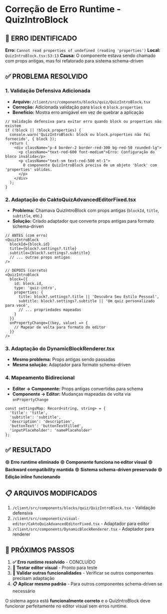 # Correção de Erro Runtime - QuizIntroBlock

## 🐛 ERRO IDENTIFICADO

**Erro:** `Cannot read properties of undefined (reading 'properties')`
**Local:** `QuizIntroBlock.tsx:53:13`
**Causa:** O componente estava sendo chamado com props antigas, mas foi refatorado para sistema schema-driven

## ✅ PROBLEMA RESOLVIDO

### 1. **Validação Defensiva Adicionada**
- **Arquivo:** `/client/src/components/blocks/quiz/QuizIntroBlock.tsx`
- **Correção:** Adicionada validação para `block` e `block.properties`
- **Benefício:** Mostra erro amigável em vez de quebrar a aplicação

```tsx
// Validação defensiva para evitar erro quando block ou properties não existem
if (!block || !block.properties) {
  console.warn('QuizIntroBlock: block ou block.properties não foi fornecido', { block });
  return (
    <div className="p-4 border-2 border-red-300 bg-red-50 rounded-lg">
      <p className="text-red-600 font-medium">Erro: Configuração do bloco inválida</p>
      <p className="text-sm text-red-500 mt-1">
        O componente QuizIntroBlock precisa de um objeto 'block' com 'properties' válidas.
      </p>
    </div>
  );
}
```

### 2. **Adaptação do CaktoQuizAdvancedEditorFixed.tsx**
- **Problema:** Chamava QuizIntroBlock com props antigas (`blockId`, `title`, `subtitle`, etc.)
- **Solução:** Criado adaptador que converte props antigas para formato schema-driven

```tsx
// ANTES (com erro)
<QuizIntroBlock
  blockId={block.id}
  title={block?.settings?.title}
  subtitle={block?.settings?.subtitle}
  // ... outras props antigas
/>

// DEPOIS (correto)
<QuizIntroBlock
  block={{
    id: block.id,
    type: 'quiz-intro',
    properties: {
      title: block?.settings?.title || 'Descubra Seu Estilo Pessoal',
      subtitle: block?.settings?.subtitle || 'Um quiz personalizado para você',
      // ... propriedades mapeadas
    }
  }}
  onPropertyChange={(key, value) => {
    // Mapear de volta para formato do editor
  }}
/>
```

### 3. **Adaptação do DynamicBlockRenderer.tsx**
- **Mesmo problema:** Props antigas sendo passadas
- **Mesma solução:** Adaptador para formato schema-driven

### 4. **Mapeamento Bidirecional**
- **Editor → Componente:** Props antigas convertidas para schema
- **Componente → Editor:** Mudanças mapeadas de volta via `onPropertyChange`

```tsx
const settingsMap: Record<string, string> = {
  'title': 'title',
  'subtitle': 'subtitle',
  'description': 'description',
  'buttonText': 'buttonTextFilled',
  'inputPlaceholder': 'namePlaceholder'
};
```

## ✅ RESULTADO

🟢 **Erro runtime eliminado**
🟢 **Componente funciona no editor visual**
🟢 **Backward compatibility mantida**
🟢 **Sistema schema-driven preservado**
🟢 **Edição inline funcionando**

## 📋 ARQUIVOS MODIFICADOS

1. `/client/src/components/blocks/quiz/QuizIntroBlock.tsx` - Validação defensiva
2. `/client/src/components/visual-editor/CaktoQuizAdvancedEditorFixed.tsx` - Adaptador para editor
3. `/client/src/components/DynamicBlockRenderer.tsx` - Adaptador para renderer

## 🎯 PRÓXIMOS PASSOS

1. **✅ Erro runtime resolvido** - CONCLUÍDO
2. **🔄 Testar editor visual** - Pronto para teste
3. **🔄 Validar outras funcionalidades** - Verificar se outros componentes precisam adaptação
4. **📋 Aplicar mesmo padrão** - Para outros componentes schema-driven se necessário

O sistema agora está **funcionalmente correto** e o QuizIntroBlock deve funcionar perfeitamente no editor visual sem erros runtime.
